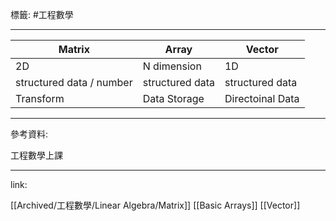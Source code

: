 標籤: #工程數學 

---

| Matrix                   | Array           | Vector           |
| ------------------------ | --------------- | ---------------- |
| 2D                       | N dimension     | 1D               |
| structured data / number | structured data | structured data  |
| Transform                | Data Storage    | Directoinal Data | 

---

參考資料:

工程數學上課

---

link:

[[Archived/工程數學/Linear Algebra/Matrix]]
[[Basic Arrays]]
[[Vector]]